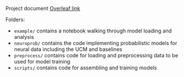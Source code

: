 Project document [Overleaf link](https://www.overleaf.com/read/hqdqdsxgqzfr#f805f9)

Folders:
- ```example/``` contains a notebook walking through model loading and analysis
- ```neuroprob/``` contains the code implementing probabilistic models for neural data including the UCM and baselines
- ```preprocess/``` contains code for loading and preprocessing data to be used for model training
- ```scripts/``` contains code for assembling and training models

